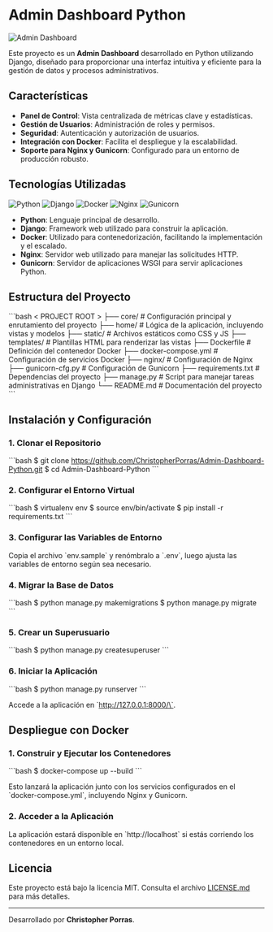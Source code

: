 
# Admin Dashboard Python

![Admin Dashboard](https://via.placeholder.com/1000x500.png?text=Admin+Dashboard)

Este proyecto es un **Admin Dashboard** desarrollado en Python utilizando Django, diseñado para proporcionar una interfaz intuitiva y eficiente para la gestión de datos y procesos administrativos.

## Características

- **Panel de Control**: Vista centralizada de métricas clave y estadísticas.
- **Gestión de Usuarios**: Administración de roles y permisos.
- **Seguridad**: Autenticación y autorización de usuarios.
- **Integración con Docker**: Facilita el despliegue y la escalabilidad.
- **Soporte para Nginx y Gunicorn**: Configurado para un entorno de producción robusto.

## Tecnologías Utilizadas

![Python](https://img.shields.io/badge/Python-3.x-blue.svg)
![Django](https://img.shields.io/badge/Django-3.x-green.svg)
![Docker](https://img.shields.io/badge/Docker-Enabled-blue.svg)
![Nginx](https://img.shields.io/badge/Nginx-Configured-green.svg)
![Gunicorn](https://img.shields.io/badge/Gunicorn-Configured-yellow.svg)

- **Python**: Lenguaje principal de desarrollo.
- **Django**: Framework web utilizado para construir la aplicación.
- **Docker**: Utilizado para contenedorización, facilitando la implementación y el escalado.
- **Nginx**: Servidor web utilizado para manejar las solicitudes HTTP.
- **Gunicorn**: Servidor de aplicaciones WSGI para servir aplicaciones Python.

## Estructura del Proyecto

\`\`\`bash
< PROJECT ROOT >
   ├── core/                            # Configuración principal y enrutamiento del proyecto
   ├── home/                            # Lógica de la aplicación, incluyendo vistas y modelos
   ├── static/                          # Archivos estáticos como CSS y JS
   ├── templates/                       # Plantillas HTML para renderizar las vistas
   ├── Dockerfile                       # Definición del contenedor Docker
   ├── docker-compose.yml               # Configuración de servicios Docker
   ├── nginx/                           # Configuración de Nginx
   ├── gunicorn-cfg.py                  # Configuración de Gunicorn
   ├── requirements.txt                 # Dependencias del proyecto
   ├── manage.py                        # Script para manejar tareas administrativas en Django
   └── README.md                        # Documentación del proyecto
\`\`\`

## Instalación y Configuración

### 1. Clonar el Repositorio

\`\`\`bash
$ git clone https://github.com/ChristopherPorras/Admin-Dashboard-Python.git
$ cd Admin-Dashboard-Python
\`\`\`

### 2. Configurar el Entorno Virtual

\`\`\`bash
$ virtualenv env
$ source env/bin/activate
$ pip install -r requirements.txt
\`\`\`

### 3. Configurar las Variables de Entorno

Copia el archivo \`env.sample\` y renómbralo a \`.env\`, luego ajusta las variables de entorno según sea necesario.

### 4. Migrar la Base de Datos

\`\`\`bash
$ python manage.py makemigrations
$ python manage.py migrate
\`\`\`

### 5. Crear un Superusuario

\`\`\`bash
$ python manage.py createsuperuser
\`\`\`

### 6. Iniciar la Aplicación

\`\`\`bash
$ python manage.py runserver
\`\`\`

Accede a la aplicación en \`http://127.0.0.1:8000/\`.

## Despliegue con Docker

### 1. Construir y Ejecutar los Contenedores

\`\`\`bash
$ docker-compose up --build
\`\`\`

Esto lanzará la aplicación junto con los servicios configurados en el \`docker-compose.yml\`, incluyendo Nginx y Gunicorn.

### 2. Acceder a la Aplicación

La aplicación estará disponible en \`http://localhost\` si estás corriendo los contenedores en un entorno local.

## Licencia

Este proyecto está bajo la licencia MIT. Consulta el archivo [LICENSE.md](LICENSE.md) para más detalles.

---

Desarrollado por **Christopher Porras**.
